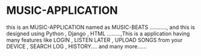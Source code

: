 # MUSIC-APPLICATION
this is an MUSIC-APPLICATION named as MUSIC-BEATS  ..........., and this is designed using Python , Django , HTML .........,This is a application having many features like LOGIN , LISTEN LATER , UPLOAD  SONGS from your DEVICE , SEARCH LOG ,  HISTORY.... and  many more......

